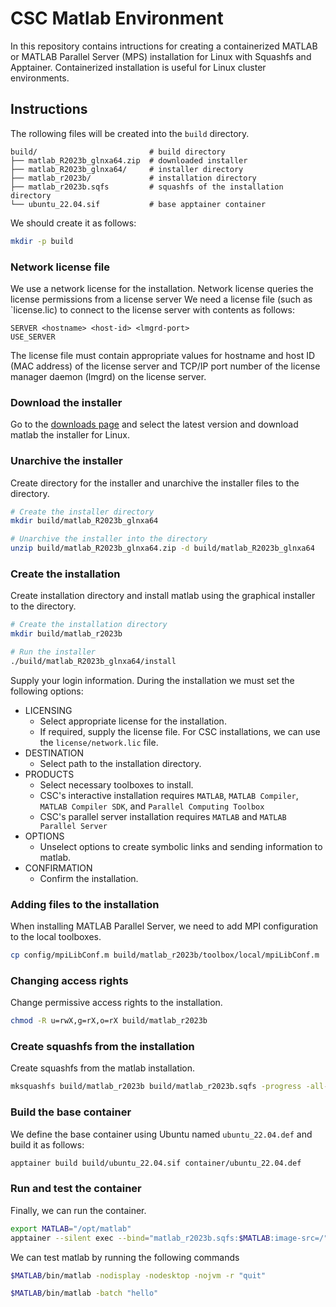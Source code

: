 # CSC Matlab Environment
In this repository contains intructions for creating a containerized MATLAB or MATLAB Parallel Server (MPS) installation for Linux with Squashfs and Apptainer.
Containerized installation is useful for Linux cluster environments.


## Instructions
The rollowing files will be created into the `build` directory.

```text
build/                         # build directory
├── matlab_R2023b_glnxa64.zip  # downloaded installer
├── matlab_R2023b_glnxa64/     # installer directory
├── matlab_r2023b/             # installation directory
├── matlab_r2023b.sqfs         # squashfs of the installation directory
└── ubuntu_22.04.sif           # base apptainer container
```

We should create it as follows:

```bash
mkdir -p build
```

### Network license file
We use a network license for the installation.
Network license queries the license permissions from a license server
We need a license file (such as `license.lic) to connect to the license server with contents as follows:

```text
SERVER <hostname> <host-id> <lmgrd-port>
USE_SERVER
```

The license file must contain appropriate values for hostname and host ID (MAC address) of the license server and TCP/IP port number of the license manager daemon (lmgrd) on the license server.

### Download the installer
Go to the [downloads page](https://mathworks.com/downloads/) and select the latest version and download matlab the installer for Linux.

### Unarchive the installer
Create directory for the installer and unarchive the installer files to the directory.

```bash
# Create the installer directory
mkdir build/matlab_R2023b_glnxa64

# Unarchive the installer into the directory
unzip build/matlab_R2023b_glnxa64.zip -d build/matlab_R2023b_glnxa64
```

### Create the installation
Create installation directory and install matlab using the graphical installer to the directory.

```bash
# Create the installation directory
mkdir build/matlab_r2023b

# Run the installer
./build/matlab_R2023b_glnxa64/install
```

Supply your login information.
During the installation we must set the following options:

* LICENSING
    - Select appropriate license for the installation.
    - If required, supply the license file.
      For CSC installations, we can use the `license/network.lic` file.
* DESTINATION
    - Select path to the installation directory.
* PRODUCTS
    - Select necessary toolboxes to install.
    - CSC's interactive installation requires `MATLAB`, `MATLAB Compiler`, `MATLAB Compiler SDK`, and `Parallel Computing Toolbox`
    - CSC's parallel server installation requires `MATLAB` and `MATLAB Parallel Server`
* OPTIONS
    - Unselect options to create symbolic links and sending information to matlab.
* CONFIRMATION
    - Confirm the installation.

### Adding files to the installation
When installing MATLAB Parallel Server, we need to add MPI configuration to the local toolboxes.

```bash
cp config/mpiLibConf.m build/matlab_r2023b/toolbox/local/mpiLibConf.m
```

### Changing access rights
Change permissive access rights to the installation.

```bash
chmod -R u=rwX,g=rX,o=rX build/matlab_r2023b
```

### Create squashfs from the installation
Create squashfs from the matlab installation.

```bash
mksquashfs build/matlab_r2023b build/matlab_r2023b.sqfs -progress -all-root
```

### Build the base container
We define the base container using Ubuntu named `ubuntu_22.04.def` and build it as follows:

```bash
apptainer build build/ubuntu_22.04.sif container/ubuntu_22.04.def
```

### Run and test the container
Finally, we can run the container.

```bash
export MATLAB="/opt/matlab"
apptainer --silent exec --bind="matlab_r2023b.sqfs:$MATLAB:image-src=/" ubuntu_22.04.sif bash
```

We can test matlab by running the following commands

```bash
$MATLAB/bin/matlab -nodisplay -nodesktop -nojvm -r "quit"
```

```bash
$MATLAB/bin/matlab -batch "hello"
```
